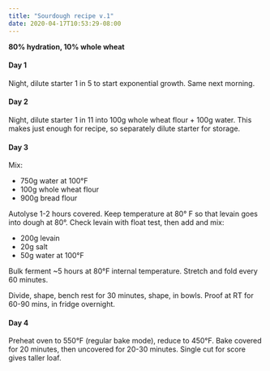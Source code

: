 ```yaml
---
title: "Sourdough recipe v.1"
date: 2020-04-17T10:53:29-08:00
---
```


**80% hydration, 10% whole wheat**

#### Day 1
Night, dilute starter 1 in 5 to start exponential growth. Same next morning.

#### Day 2
Night, dilute starter 1 in 11 into 100g whole wheat flour + 100g water. This makes just enough for recipe, so separately dilute starter for storage.

#### Day 3
Mix:
- 750g water at 100°F
- 100g whole wheat flour
- 900g bread flour

Autolyse 1-2 hours covered. Keep temperature at 80° F so that levain goes into dough at 80°. Check levain with float test, then add and mix:
- 200g levain
- 20g salt
- 50g water at 100°F

Bulk ferment ~5 hours at 80°F internal temperature. Stretch and fold every 60 minutes.


Divide, shape, bench rest for 30 minutes, shape, in bowls.
Proof at RT for 60-90 mins, in fridge overnight.

#### Day 4
Preheat oven to 550°F (regular bake mode), reduce to 450°F. Bake covered for 20 minutes, then uncovered for 20-30 minutes. Single cut for score gives taller loaf.



